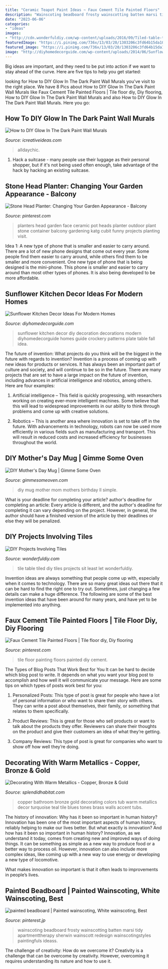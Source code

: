 ```yaml
---
title: "Ceramic Teapot Paint Ideas ~ Faux Cement Tile Painted Floors"
description: "Wainscoting beadboard frosty wainscotting batten marsi tidy apartmenttherapy sherwin wainscott redesign wainscotingstyles paintingfuls ideass"
date: "2023-06-06"
categories:
- "ideas"
images:
- "http://cdn.wonderfuldiy.com/wp-content/uploads/2016/09/Tiled-table-top.jpg"
featuredImage: "https://i.pinimg.com/736x/13/03/20/1303206c3fd64b15da10dd05abaffb69.jpg"
featured_image: "https://i.pinimg.com/736x/13/03/20/1303206c3fd64b15da10dd05abaffb69.jpg"
image: "http://diyhomedecorguide.com/wp-content/uploads/2014/06/Sunflower-kitchen-decoration-guide.jpg"
---
```



Big ideas are important, and they need to be put into action if we want to stay ahead of the curve. Here are five tips to help you get started: 

	

		
looking for How to DIY Glow In The Dark Paint Wall Murals you've visit to the right place. We have 8 Pics about How to DIY Glow In The Dark Paint Wall Murals like Faux Cement Tile Painted Floors | Tile floor diy, Diy flooring, How to DIY Glow In The Dark Paint Wall Murals and also How to DIY Glow In The Dark Paint Wall Murals. Here you go:
		
    
## How To DIY Glow In The Dark Paint Wall Murals

<img loading=lazy src="https://www.icreativeideas.com/wp-content/uploads/2014/08/How-to-DIY-Glow-In-The-Dark-Paint-Wall-Murals-3.jpg" onerror="this.onerror=null;this.src='https://tse1.mm.bing.net/th?id=OIP.X6OVRxcvUS_oiGgJd98qmAHaLI&amp;pid=15.1';" alt="How to DIY Glow In The Dark Paint Wall Murals">

_Source: icreativeideas.com_

>alldaychic. 

	

1. Hack a suitcase - many people use their luggage as their personal shopper, but if it's not being used often enough, take advantage of the hack by hacking an existing suitcase.

    
## Stone Head Planter: Changing Your Garden Appearance - Balcony

<img loading=lazy src="https://i.pinimg.com/736x/e2/07/a2/e207a2487677d8c5ce20694eed03fa79.jpg" onerror="this.onerror=null;this.src='https://tse4.mm.bing.net/th?id=OIP.q65QInWgBZL5wvXsj945igHaLH&amp;pid=15.1';" alt="Stone Head Planter: Changing Your Garden Appearance - Balcony">

_Source: pinterest.com_

>planters head garden face ceramic pot heads planter outdoor plant stone container balcony gardening katg cubit funny projects planting visit. 

	

Idea 1: A new type of phone that is smaller and easier to carry around.
There are a lot of new phone designs that come out every year. Some people find them easier to carry around, while others find them to be smaller and more convenient. One new type of phone that is being designed is the mini-phone. This phone is smaller and easier to carry around than most other types of phones. It is also being developed to be more affordable.

    
## Sunflower Kitchen Decor Ideas For Modern Homes

<img loading=lazy src="http://diyhomedecorguide.com/wp-content/uploads/2014/06/Sunflower-kitchen-decoration-guide.jpg" onerror="this.onerror=null;this.src='https://tse1.mm.bing.net/th?id=OIP.bPq7b-QrSHcQQnvZSMSVdQHaJ4&amp;pid=15.1';" alt="Sunflower Kitchen Decor Ideas For Modern Homes">

_Source: diyhomedecorguide.com_

>sunflower kitchen decor diy decoration decorations modern diyhomedecorguide homes guide crockery patterns plate table fall idea. 

	

The future of invention: What projects do you think will be the biggest in the future with regards to invention?
Invention is a process of coming up with new ideas for products or services. It has always been an important part of culture and society, and will continue to be so in the future. There are many projects that are set to have a large impact on the future of invention, including advances in artificial intelligence and robotics, among others. Here are four examples:
1) Artificial intelligence – This field is quickly progressing, with researchers working on creating ever-more intelligent machines. Some believe that this will lead to widespread improvements in our ability to think through problems and come up with creative solutions.

2) Robotics – This is another area where innovation is set to take off in the future. With advancements in technology, robots can now be used more efficiently in various fields such as manufacturing and transport. This will result in reduced costs and increased efficiency for businesses throughout the world.

    
## DIY Mother&#039;s Day Mug | Gimme Some Oven

<img loading=lazy src="https://www.gimmesomeoven.com/wp-content/uploads/style/2013/05/IMG_8329-552x864.jpg" onerror="this.onerror=null;this.src='https://tse2.mm.bing.net/th?id=OIP.5ngV3asoMJeCeN8OFcWo_QHaLl&amp;pid=15.1';" alt="DIY Mother&#039;s Day Mug | Gimme Some Oven">

_Source: gimmesomeoven.com_

>diy mug mother mom mothers birthday ll simple. 

	

What is your deadline for completing your article?
author's deadline for completing an article:
Every article is different, and the author's deadline for completing it can vary depending on the project. However, in general, the author should have a finished version of the article by their deadlines or else they will be penalized.

    
## DIY Projects Involving Tiles

<img loading=lazy src="http://cdn.wonderfuldiy.com/wp-content/uploads/2016/09/Tiled-table-top.jpg" onerror="this.onerror=null;this.src='https://tse4.mm.bing.net/th?id=OIP.hZwMBUfbsDGm5MK14nyU_AHaFj&amp;pid=15.1';" alt="DIY Projects Involving Tiles">

_Source: wonderfuldiy.com_

>tile table tiled diy tiles projects sit least let wonderfuldiy. 

	

Invention ideas are always something that people come up with, especially when it comes to technology. There are so many great ideas out there that it can be hard to find the right one to try out. Sometimes, just changing a few details can make a huge difference. The following are some of the best invention ideas that have been around for many years, and have yet to be implemented into anything.

    
## Faux Cement Tile Painted Floors | Tile Floor Diy, Diy Flooring

<img loading=lazy src="https://i.pinimg.com/736x/83/96/26/8396269c3db2382a4357559b32b66dc9.jpg" onerror="this.onerror=null;this.src='https://tse3.mm.bing.net/th?id=OIP.ahhQhLv59eaNDeDjdg5iQwHaLH&amp;pid=15.1';" alt="Faux Cement Tile Painted Floors | Tile floor diy, Diy flooring">

_Source: pinterest.com_

>tile floor painting floors painted diy cement. 

	

The Types of Blog Posts That Work Best for You
It can be hard to decide which blog post to write.  It depends on what you want your blog post to accomplish and how well it will communicate your message. Here are some tips on which types of posts work best for you:
1. Personalized Posts: This type of post is great for people who have a lot of personal information or who want to share their story with others. They can write a post about themselves, their family, or something that relates to them specifically.

2. Product Reviews: This is great for those who sell products or want to talk about the products they offer. Reviewers can share their thoughts on the product and give their customers an idea of what they’re getting.

3. Company Reviews: This type of post is great for companies who want to show off how well they’re doing.

    
## Decorating With Warm Metallics - Copper, Bronze &amp; Gold

<img loading=lazy src="http://www.splendidhabitat.com/wp-content/uploads/2015/01/Copper-tub-in-blue-bathroom-510x565.jpg" onerror="this.onerror=null;this.src='https://tse4.mm.bing.net/th?id=OIP.r6Y97cGv0EAxImOcSoJaiQHaIN&amp;pid=15.1';" alt="Decorating With Warm Metallics - Copper, Bronze &amp; Gold">

_Source: splendidhabitat.com_

>copper bathroom bronze gold decorating colors tub warm metallics decor turquoise teal tile blues tones brass walls accent tubs. 

	

The history of innovation: Why has it been so important in human history?
Innovation has been one of the most important aspects of human history, reliably helping to make our lives better. But what exactly is innovation? And how has it been so important in human history?
Innovation, as we understand it today, comes from creating new and improved ways of doing things. It can be something as simple as a new way to produce food or a better way to process oil. However, innovation can also include more complex ideas, like coming up with a new way to use energy or developing a new type of locomotive.

What makes innovation so important is that it often leads to improvements in people’s lives.

    
## Painted Beadboard | Painted Wainscoting, White Wainscoting, Best

<img loading=lazy src="https://i.pinimg.com/736x/13/03/20/1303206c3fd64b15da10dd05abaffb69.jpg" onerror="this.onerror=null;this.src='https://tse3.mm.bing.net/th?id=OIP.aQcH6Ar-Li3FVrIEuBCVGQHaLf&amp;pid=15.1';" alt="painted beadboard | Painted wainscoting, White wainscoting, Best">

_Source: pinterest.jp_

>wainscoting beadboard frosty wainscotting batten marsi tidy apartmenttherapy sherwin wainscott redesign wainscotingstyles paintingfuls ideass. 

	

The challenge of creativity: How do we overcome it?
Creativity is a challenge that can be overcome by creativity. However, overcoming it requires understanding its nature and how to use it.

